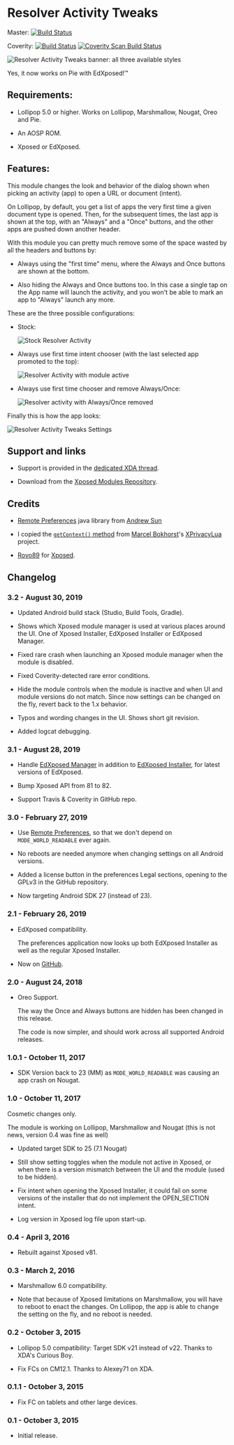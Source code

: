 # Resolver Activity Tweaks

Master: [![Build Status](https://travis-ci.org/F-i-f/ResolverActivityTweaks.svg?branch=master)](https://travis-ci.org/F-i-f/ResolverActivityTweaks)

Coverity: [![Build Status](https://travis-ci.org/F-i-f/ResolverActivityTweaks.svg?branch=coverity_scan)](https://travis-ci.org/F-i-f/ResolverActivityTweaks) [![Coverity Scan Build Status](https://scan.coverity.com/projects/18447/badge.svg)](https://scan.coverity.com/projects/f-i-f-ResolverActivityTweaks)

![Resolver Activity Tweaks banner: all three available styles](media/banner.png)

Yes, it now works on Pie with EdXposed!™

## Requirements:

* Lollipop 5.0 or higher. Works on Lollipop, Marshmallow, Nougat, Oreo
  and Pie.

* An AOSP ROM.

* Xposed or EdXposed.

## Features:

This module changes the look and behavior of the dialog shown when
picking an activity (app) to open a URL or document (intent).

On Lollipop, by default, you get a list of apps the very first time a
given document type is opened.  Then, for the subsequent times, the
last app is shown at the top, with an "Always" and a "Once" buttons,
and the other apps are pushed down another header.

With this module you can pretty much remove some of the space wasted
by all the headers and buttons by:

* Always using the "first time" menu, where the Always and Once
  buttons are shown at the bottom.

* Also hiding the Always and Once buttons too. In this case a single
  tap on the App name will launch the activity, and you won't be able
  to mark an app to "Always" launch any more.

These are the three possible configurations:

* Stock:

  ![Stock Resolver Activity](media/resolver-activity-stock.png)

* Always use first time intent chooser (with the last selected app
  promoted to the top):

  ![Resolver Activity with module active](media/resolver-activity-enabled.png)

* Always use first time chooser and remove Always/Once:

  ![Resolver activity with Always/Once removed](media/resolver-activity-hide-always-once.png)

Finally this is how the app looks:

![Resolver Activity Tweaks Settings](media/resolver-activity-tweaks-settings.png)

## Support and links

* Support is provided in the [dedicated XDA
  thread](http://forum.xda-developers.com/xposed/modules/mod-resolver-activity-tweaks-0-1-t3216445/).

* Download from the [Xposed Modules
  Repository](https://repo.xposed.info/module/com.fifsource.android.resolveractivitytweaks).
  
## Credits

* [Remote Preferences](https://github.com/apsun/RemotePreferences) java 
  library from [Andrew Sun](https://github.com/apsun)

* I copied the [`getContext()` method](https://github.com/M66B/XPrivacyLua/blob/410ae46a051be7d7d8d87fab7c13b0680a6d22e2/app/src/main/java/eu/faircode/xlua/XLua.java)
  from [Marcel Bokhorst](https://github.com/M66B)'s
  [XPrivacyLua](https://github.com/M66B/XPrivacyLua) project.

* [Rovo89](https://github.com/rovo89) for [Xposed](https://github.com/rovo89/Xposed).

## Changelog

### 3.2 - August 30, 2019

* Updated Android build stack (Studio, Build Tools, Gradle).

* Shows which Xposed module manager is used at various places around the
  UI.  One of Xposed Installer, EdXposed Installer or EdXposed Manager.

* Fixed rare crash when launching an Xposed module manager when the
  module is disabled.

* Fixed Coverity-detected rare error conditions.

* Hide the module controls when the module is inactive and when UI and
  module versions do not match.  Since now settings can be changed on the
  fly, revert back to the 1.x behavior.

* Typos and wording changes in the UI.  Shows short git revision.

* Added logcat debugging.

### 3.1 - August 28, 2019

* Handle [EdXposed Manager](https://github.com/ElderDrivers/EdXposedManager) 
  in addition to [EdXposed Installer](https://github.com/solohsu/XposedInstaller),
  for latest versions of EdXposed.

* Bump Xposed API from 81 to 82.

* Support Travis & Coverity in GitHub repo. 

### 3.0 - February 27, 2019

* Use [Remote Preferences](https://github.com/apsun/RemotePreferences),
  so that we don't depend on `MODE_WORLD_READABLE` ever again.
  
* No reboots are needed anymore when changing settings on all Android
  versions.
  
* Added a license button in the preferences Legal sections, opening
  to the GPLv3 in the GitHub repository.
  
* Now targeting Android SDK 27 (instead of 23).

### 2.1 - February 26, 2019

* EdXposed compatibility.

  The preferences application now looks up both EdXposed Installer as
  well as the regular Xposed Installer.

* Now on [GitHub](https://github.com/F-i-f/ResolverActivityTweaks).

### 2.0 - August 24, 2018

* Oreo Support.

  The way the Once and Always buttons are hidden has been changed in
  this release.

  The code is now simpler, and should work across all supported
  Android releases.

### 1.0.1 - October 11, 2017

* SDK Version back to 23 (MM) as `MODE_WORLD_READABLE` was causing an
  app crash on Nougat.

### 1.0 - October 11, 2017

Cosmetic changes only.

The module is working on Lollipop, Marshmallow and Nougat (this is not
news, version 0.4 was fine as well)

* Updated target SDK to 25 (7.1 Nougat)

* Still show setting toggles when the module not active in Xposed, or
  when there is a version mismatch between the UI and the module (used
  to be hidden).

* Fix intent when opening the Xposed Installer, it could fail on some
  versions of the installer that do not implement the OPEN_SECTION
  intent.

* Log version in Xposed log file upon start-up.

### 0.4 - April 3, 2016

* Rebuilt against Xposed v81.

### 0.3 - March 2, 2016

* Marshmallow 6.0 compatibility.

* Note that because of Xposed limitations on Marshmallow, you will
  have to reboot to enact the changes. On Lollipop, the app is able to
  change the setting on the fly, and no reboot is needed.


### 0.2 - October 3, 2015

* Lollipop 5.0 compatibility: Target SDK v21 instead of v22. Thanks to
  XDA's Curious Boy.

* Fix FCs on CM12.1. Thanks to Alexey71 on XDA.

### 0.1.1 - October 3, 2015

* Fix FC on tablets and other large devices.

### 0.1 - October 3, 2015

* Initial release.
